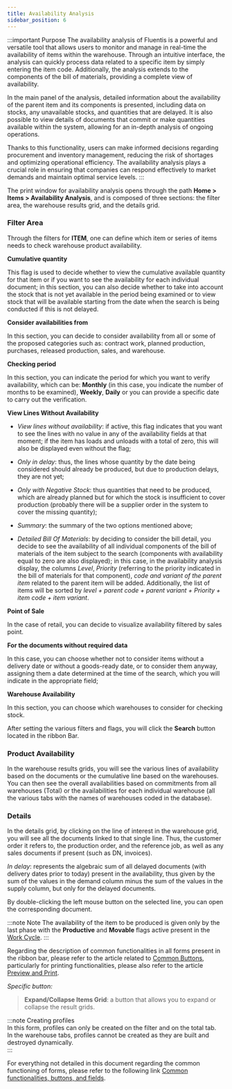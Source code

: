 ```yaml
---
title: Availability Analysis 
sidebar_position: 6
---
```


:::important Purpose
The availability analysis of Fluentis is a powerful and versatile tool that allows users to monitor and manage in real-time the availability of items within the warehouse. Through an intuitive interface, the analysis can quickly process data related to a specific item by simply entering the item code. Additionally, the analysis extends to the components of the bill of materials, providing a complete view of availability.

In the main panel of the analysis, detailed information about the availability of the parent item and its components is presented, including data on stocks, any unavailable stocks, and quantities that are delayed. It is also possible to view details of documents that commit or make quantities available within the system, allowing for an in-depth analysis of ongoing operations.

Thanks to this functionality, users can make informed decisions regarding procurement and inventory management, reducing the risk of shortages and optimizing operational efficiency. The availability analysis plays a crucial role in ensuring that companies can respond effectively to market demands and maintain optimal service levels.
:::

The print window for availability analysis opens through the path **Home > Items > Availability Analysis**, and is composed of three sections: the filter area, the warehouse results grid, and the details grid.

### Filter Area

Through the filters for **ITEM**, one can define which item or series of items needs to check warehouse product availability.

**Cumulative quantity**

This flag is used to decide whether to view the cumulative available quantity for that item or if you want to see the availability for each individual document; in this section, you can also decide whether to take into account the stock that is not yet available in the period being examined or to view stock that will be available starting from the date when the search is being conducted if this is not delayed.

**Consider availabilities from**

In this section, you can decide to consider availability from all or some of the proposed categories such as: contract work, planned production, purchases, released production, sales, and warehouse.

**Checking period**

In this section, you can indicate the period for which you want to verify availability, which can be: **Monthly** (in this case, you indicate the number of months to be examined), **Weekly**, **Daily** or you can provide a specific date to carry out the verification.

**View Lines Without Availability**

- *View lines without availability*: if active, this flag indicates that you want to see the lines with no value in any of the availability fields at that moment; if the item has loads and unloads with a total of zero, this will also be displayed even without the flag; 

- *Only in delay*: thus, the lines whose quantity by the date being considered should already be produced, but due to production delays, they are not yet;

- *Only with Negative Stock*: thus quantities that need to be produced, which are already planned but for which the stock is insufficient to cover production (probably there will be a supplier order in the system to cover the missing quantity);

- *Summary*: the summary of the two options mentioned above;

- *Detailed Bill Of Materials*: by deciding to consider the bill detail, you decide to see the availability of all individual components of the bill of materials of the item subject to the search (components with availability equal to zero are also displayed); in this case, in the availability analysis display, the columns *Level*, *Priority* (referring to the priority indicated in the bill of materials for that component), *code and variant of the parent item* related to the parent item will be added. Additionally, the list of items will be sorted by *level + parent code + parent variant + Priority + item code + item variant*. 

**Point of Sale**

In the case of retail, you can decide to visualize availability filtered by sales point.

**For the documents without required data**

In this case, you can choose whether not to consider items without a delivery date or without a goods-ready date, or to consider them anyway, assigning them a date determined at the time of the search, which you will indicate in the appropriate field;

**Warehouse Availability**

In this section, you can choose which warehouses to consider for checking stock.

After setting the various filters and flags, you will click the **Search** button located in the ribbon Bar.

### Product Availability

In the warehouse results grids, you will see the various lines of availability based on the documents or the cumulative line based on the warehouses. You can then see the overall availabilities based on commitments from all warehouses (Total) or the availabilities for each individual warehouse (all the various tabs with the names of warehouses coded in the database).

### Details

In the details grid, by clicking on the line of interest in the warehouse grid, you will see all the documents linked to that single line. Thus, the customer order it refers to, the production order, and the reference job, as well as any sales documents if present (such as DN, invoices).

*In delay*: represents the algebraic sum of all delayed documents (with delivery dates prior to today) present in the availability, thus given by the sum of the values in the demand column minus the sum of the values in the supply column, but only for the delayed documents.

By double-clicking the left mouse button on the selected line, you can open the corresponding document.     

:::note Note
The availability of the item to be produced is given only by the last phase with the **Productive** and **Movable** flags active present in the [Work Cycle](/docs/erp-home/registers/production/routes/new-route).
:::

Regarding the description of common functionalities in all forms present in the ribbon bar, please refer to the article related to [Common Buttons](/docs/guide/common/common-buttons), particularly for printing functionalities, please also refer to the article [Preview and Print](/docs/guide/common/operations-with-data/reports).

*Specific button:*
> **Expand/Collapse Items Grid**: a button that allows you to expand or collapse the result grids. 

:::note Creating profiles   
In this form, profiles can only be created on the filter and on the total tab.  
In the warehouse tabs, profiles cannot be created as they are built and destroyed dynamically.  
:::

For everything not detailed in this document regarding the common functioning of forms, please refer to the following link [Common functionalities, buttons, and fields](/docs/guide/common).